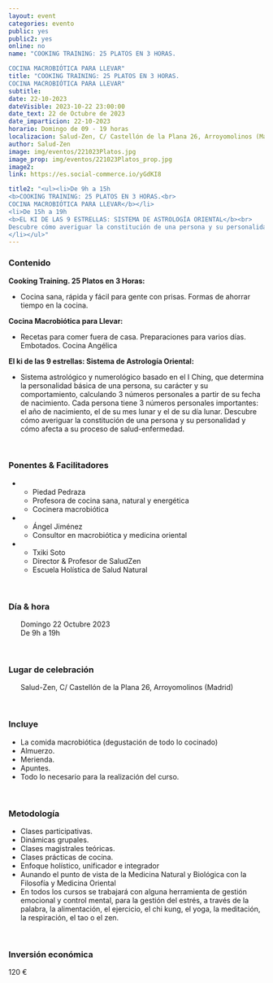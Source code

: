 ```yaml
---
layout: event
categories: evento
public: yes
public2: yes
online: no
name: "COOKING TRAINING: 25 PLATOS EN 3 HORAS.

COCINA MACROBIÓTICA PARA LLEVAR"
title: "COOKING TRAINING: 25 PLATOS EN 3 HORAS.
COCINA MACROBIÓTICA PARA LLEVAR"
subtitle:
date: 22-10-2023
dateVisible: 2023-10-22 23:00:00
date_text: 22 de Octubre de 2023
date_imparticion: 22-10-2023
horario: Domingo de 09 - 19 horas
localizacion: Salud-Zen, C/ Castellón de la Plana 26, Arroyomolinos (Madrid)
author: Salud-Zen
image: img/eventos/221023Platos.jpg
image_prop: img/eventos/221023Platos_prop.jpg
image2:
link: https://es.social-commerce.io/yGdKI8

title2: "<ul><li>De 9h a 15h
<b>COOKING TRAINING: 25 PLATOS EN 3 HORAS.<br>
COCINA MACROBIÓTICA PARA LLEVAR</b></li>
<li>De 15h a 19h
<b>EL KI DE LAS 9 ESTRELLAS: SISTEMA DE ASTROLOGÍA ORIENTAL</b><br>
Descubre cómo averiguar la constitución de una persona y su personalidad, y cómo afecta a su proceso de salud-enfermedad
</li></ul>"
---
```


<h3>Contenido </h3>
<b>Cooking Training. 25 Platos en 3 Horas:</b>
<ul>
  <li>Cocina sana, rápida y fácil para gente con prisas. Formas de ahorrar tiempo en la cocina. </li>
</ul>
<b>Cocina Macrobiótica para Llevar:</b>
<ul>
  <li>Recetas para comer fuera de casa. Preparaciones para varios días. Embotados. Cocina Angélica</li>
</ul>
<b>El ki de las 9 estrellas: Sistema de Astrología Oriental:</b>
<ul>
  <li>Sistema astrológico y numerológico basado en el I Ching, que determina la personalidad básica de una persona, su carácter y su comportamiento, calculando 3 números personales a partir de su fecha de nacimiento. Cada persona tiene 3 números personales importantes: el año de nacimiento, el de su mes lunar y el de su día lunar.  Descubre cómo averiguar la constitución de una persona y su personalidad y cómo afecta a su proceso de salud-enfermedad.</li>
</ul>

<br>
<h3>Ponentes & Facilitadores </h3>
<ul><div class=ponentes>
  <li><ul >
      <li>Piedad Pedraza</li>
  <li>Profesora de cocina sana, natural y energética</li>
  <li>Cocinera macrobiótica</li>
  </ul></li>
  <li><ul >
      <li>Ángel Jiménez</li>
  <li>Consultor en macrobiótica y medicina oriental</li>
  </ul></li>

  <li><ul >
      <li>Txiki Soto  </li>
      <li>Director & Profesor de SaludZen</li>
      <li>Escuela Holística de Salud Natural</li>
  </ul></li>
</div></ul>


<br>
<h3>Día & hora</h3>
<ul style="list-style: none;">
    <li>Domingo 22 Octubre 2023
    </li>
    <li>De 9h a 19h</li>

</ul>


<br>
<h3>Lugar de celebración </h3>  
<ul style="list-style: none;">
    <li><i class="fa fa-map-marker"></i> Salud-Zen, C/ Castellón de la Plana 26, Arroyomolinos (Madrid)
    </li>

</ul>

<br>

<h3>Incluye </h3>

<ul >
  <li>La comida macrobiótica (degustación de todo lo cocinado)</li>  
  <li>Almuerzo.</li>  
  <li> Merienda.</li>  
  <li> Apuntes.</li>  
  <li> Todo lo necesario para la realización del curso.  </li>
</ul>
<br>
<h3> Metodología </h3>

<ul >
  <li>Clases participativas.</li>
  <li>Dinámicas grupales.</li>
  <li>Clases magistrales teóricas.</li>
  <li>Clases prácticas de cocina.</li>
  <li>Enfoque holístico, unificador e integrador</li>
  <li>Aunando el punto de vista de la Medicina Natural y Biológica con la Filosofía y Medicina Oriental</li>
  <li>En todos los cursos se trabajará con alguna herramienta de gestión emocional y control mental, para la gestión del estrés, a través de la palabra, la alimentación, el ejercicio, el chi kung, el yoga, la meditación, la respiración, el tao o el zen.</li>
</ul>
<br>
<h3>Inversión económica</h3>
<p>  
<span>
120 €
</span>
</p>
